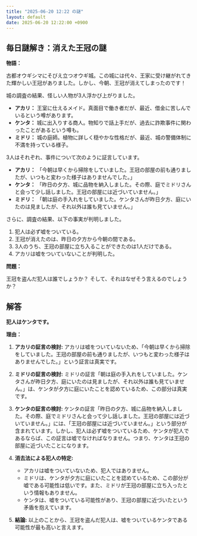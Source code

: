 ```yaml
---
title: "2025-06-20 12:22 の謎"
layout: default
date: 2025-06-20 12:22:00 +0900
---
```

## 毎日謎解き：消えた王冠の謎

**物語：**

古都オウギシマにそびえ立つオウギ城。この城には代々、王家に受け継がれてきた輝かしい王冠がありました。しかし、今朝、王冠が消えてしまったのです！

城の調査の結果、怪しい人物が3人浮かび上がりました。

*   **アカリ：** 王室に仕えるメイド。真面目で働き者だが、最近、借金に苦しんでいるという噂があります。
*   **ケンタ：** 城に出入りする商人。物知りで話上手だが、過去に詐欺事件に関わったことがあるという噂も。
*   **ミドリ：** 城の庭師。植物に詳しく穏やかな性格だが、最近、城の警備体制に不満を持っている様子。

3人はそれぞれ、事件について次のように証言しています。

*   **アカリ：** 「今朝は早くから掃除をしていました。王冠の部屋の前も通りましたが、いつもと変わった様子はありませんでした。」
*   **ケンタ：** 「昨日の夕方、城に品物を納入しました。その際、庭でミドリさんと会って少し話しました。王冠の部屋には近づいていません。」
*   **ミドリ：** 「朝は庭の手入れをしていました。ケンタさんが昨日夕方、庭にいたのは見ましたが、それ以外は誰も見ていません。」

さらに、調査の結果、以下の事実が判明しました。

1.  犯人は必ず嘘をついている。
2.  王冠が消えたのは、昨日の夕方から今朝の間である。
3.  3人のうち、王冠の部屋に立ち入ることができたのは1人だけである。
4.  アカリは嘘をついていないことが判明した。

**問題：**

王冠を盗んだ犯人は誰でしょうか？ そして、それはなぜそう言えるのでしょうか？

## 解答

**犯人はケンタです。**

**理由：**

1.  **アカリの証言の検討:** アカリは嘘をついていないため、「今朝は早くから掃除をしていました。王冠の部屋の前も通りましたが、いつもと変わった様子はありませんでした。」という証言は真実です。

2.  **ミドリの証言の検討:** ミドリの証言「朝は庭の手入れをしていました。ケンタさんが昨日夕方、庭にいたのは見ましたが、それ以外は誰も見ていません。」は、ケンタが夕方に庭にいたことを認めているため、この部分は真実です。

3.  **ケンタの証言の検討:** ケンタの証言「昨日の夕方、城に品物を納入しました。その際、庭でミドリさんと会って少し話しました。王冠の部屋には近づいていません。」には、「王冠の部屋には近づいていません。」という部分が含まれています。しかし、犯人は必ず嘘をついているため、ケンタが犯人であるならば、この証言は嘘でなければなりません。つまり、ケンタは王冠の部屋に近づいたことになります。

4.  **消去法による犯人の特定:**
    *   アカリは嘘をついていないため、犯人ではありません。
    *   ミドリは、ケンタが夕方に庭にいたことを認めているため、この部分が嘘である可能性は低いです。また、ミドリが王冠の部屋に立ち入ったという情報もありません。
    *   ケンタは、嘘をついている可能性があり、王冠の部屋に近づいたという矛盾を抱えています。

5.  **結論:** 以上のことから、王冠を盗んだ犯人は、嘘をついているケンタである可能性が最も高いと言えます。
